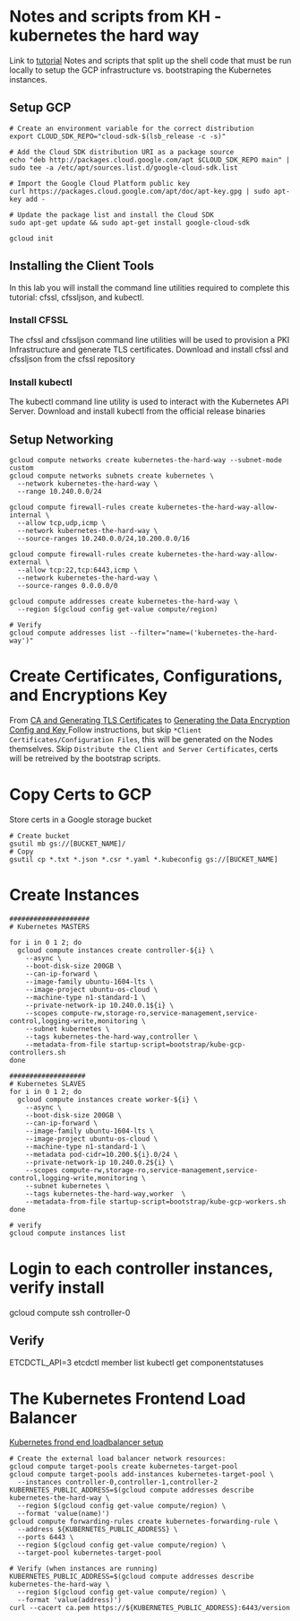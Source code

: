 # Notes and scripts from KH - kubernetes the hard way
Link to [tutorial][df1]
Notes and scripts that split up the shell code that must be run locally to setup the GCP infrastructure vs. bootstraping the Kubernetes instances.
## Setup GCP
```
# Create an environment variable for the correct distribution
export CLOUD_SDK_REPO="cloud-sdk-$(lsb_release -c -s)"

# Add the Cloud SDK distribution URI as a package source
echo "deb http://packages.cloud.google.com/apt $CLOUD_SDK_REPO main" | sudo tee -a /etc/apt/sources.list.d/google-cloud-sdk.list

# Import the Google Cloud Platform public key
curl https://packages.cloud.google.com/apt/doc/apt-key.gpg | sudo apt-key add -

# Update the package list and install the Cloud SDK
sudo apt-get update && sudo apt-get install google-cloud-sdk

gcloud init
```
## Installing the Client Tools
In this lab you will install the command line utilities required to complete this tutorial: cfssl, cfssljson, and kubectl.
### Install CFSSL
The cfssl and cfssljson command line utilities will be used to provision a PKI Infrastructure and generate TLS certificates.
Download and install cfssl and cfssljson from the cfssl repository
### Install kubectl
The kubectl command line utility is used to interact with the Kubernetes API Server. Download and install kubectl from the official release binaries

## Setup Networking
```
gcloud compute networks create kubernetes-the-hard-way --subnet-mode custom
gcloud compute networks subnets create kubernetes \
  --network kubernetes-the-hard-way \
  --range 10.240.0.0/24
  
gcloud compute firewall-rules create kubernetes-the-hard-way-allow-internal \
  --allow tcp,udp,icmp \
  --network kubernetes-the-hard-way \
  --source-ranges 10.240.0.0/24,10.200.0.0/16
  
gcloud compute firewall-rules create kubernetes-the-hard-way-allow-external \
  --allow tcp:22,tcp:6443,icmp \
  --network kubernetes-the-hard-way \
  --source-ranges 0.0.0.0/0

gcloud compute addresses create kubernetes-the-hard-way \
  --region $(gcloud config get-value compute/region)

# Verify
gcloud compute addresses list --filter="name=('kubernetes-the-hard-way')"
```

# Create Certificates, Configurations, and Encryptions Key
From [CA and Generating TLS Certificates][tut4] to [Generating the Data Encryption Config and Key
][tut6]
Follow instructions, but skip ``*Client Certificates/Configuration Files``, this will be generated on the Nodes themselves.
Skip ``Distribute the Client and Server Certificates``, certs will be retreived by the bootstrap scripts.


# Copy Certs to GCP
Store certs in a Google storage bucket
```
# Create bucket
gsutil mb gs://[BUCKET_NAME]/
# Copy 
gsutil cp *.txt *.json *.csr *.yaml *.kubeconfig gs://[BUCKET_NAME]
```



# Create Instances 
```
####################
# Kubernetes MASTERS

for i in 0 1 2; do
  gcloud compute instances create controller-${i} \
    --async \
    --boot-disk-size 200GB \
    --can-ip-forward \
    --image-family ubuntu-1604-lts \
    --image-project ubuntu-os-cloud \
    --machine-type n1-standard-1 \
    --private-network-ip 10.240.0.1${i} \
    --scopes compute-rw,storage-ro,service-management,service-control,logging-write,monitoring \
    --subnet kubernetes \
    --tags kubernetes-the-hard-way,controller \
    --metadata-from-file startup-script=bootstrap/kube-gcp-controllers.sh
done

###################
# Kubernetes SLAVES
for i in 0 1 2; do
  gcloud compute instances create worker-${i} \
    --async \
    --boot-disk-size 200GB \
    --can-ip-forward \
    --image-family ubuntu-1604-lts \
    --image-project ubuntu-os-cloud \
    --machine-type n1-standard-1 \
    --metadata pod-cidr=10.200.${i}.0/24 \
    --private-network-ip 10.240.0.2${i} \
    --scopes compute-rw,storage-ro,service-management,service-control,logging-write,monitoring \
    --subnet kubernetes \
    --tags kubernetes-the-hard-way,worker  \
    --metadata-from-file startup-script=bootstrap/kube-gcp-workers.sh
done

# verify
gcloud compute instances list
```

# Login to each controller instances, verify install
gcloud compute ssh controller-0

## Verify
ETCDCTL_API=3 etcdctl member list
kubectl get componentstatuses

# The Kubernetes Frontend Load Balancer
[Kubernetes frond end loadbalancer setup][tut8]
```
# Create the external load balancer network resources:
gcloud compute target-pools create kubernetes-target-pool
gcloud compute target-pools add-instances kubernetes-target-pool \
  --instances controller-0,controller-1,controller-2
KUBERNETES_PUBLIC_ADDRESS=$(gcloud compute addresses describe kubernetes-the-hard-way \
  --region $(gcloud config get-value compute/region) \
  --format 'value(name)')
gcloud compute forwarding-rules create kubernetes-forwarding-rule \
  --address ${KUBERNETES_PUBLIC_ADDRESS} \
  --ports 6443 \
  --region $(gcloud config get-value compute/region) \
  --target-pool kubernetes-target-pool
  
# Verify (when instances are running)
KUBERNETES_PUBLIC_ADDRESS=$(gcloud compute addresses describe kubernetes-the-hard-way \
  --region $(gcloud config get-value compute/region) \
  --format 'value(address)')
curl --cacert ca.pem https://${KUBERNETES_PUBLIC_ADDRESS}:6443/version
```

   [df1]: <https://github.com/kelseyhightower/kubernetes-the-hard-way>
   [tut4]: <https://github.com/kelseyhightower/kubernetes-the-hard-way/blob/master/docs/04-certificate-authority.md#provisioning-a-ca-and-generating-tls-certificates>
   [tut6]:[https://github.com/kelseyhightower/kubernetes-the-hard-way/blob/master/docs/06-data-encryption-keys.md]
   [tut8]: <https://github.com/kelseyhightower/kubernetes-the-hard-way/blob/master/docs/08-bootstrapping-kubernetes-controllers.md#the-kubernetes-frontend-load-balancer>

